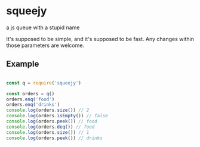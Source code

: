 # squeejy
a js queue with a stupid name

It's supposed to be simple, and it's supposed to be fast. Any changes within those parameters are welcome.

## Example

```js

const q = require('squeejy')

const orders = q()
orders.enq('food')
orders.enq('drinks')
console.log(orders.size()) // 2
console.log(orders.isEmpty()) // false
console.log(orders.peek()) // food
console.log(orders.deq()) // food
console.log(orders.size()) // 1
console.log(orders.peek()) // drinks
```
